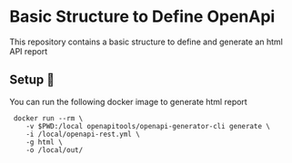 # Basic Structure to Define OpenApi

This repository contains a basic structure to define and generate an html API report

## Setup 🚀

You can run the following docker image to generate html report

```
 docker run --rm \
    -v $PWD:/local openapitools/openapi-generator-cli generate \
    -i /local/openapi-rest.yml \
    -g html \
    -o /local/out/
```
